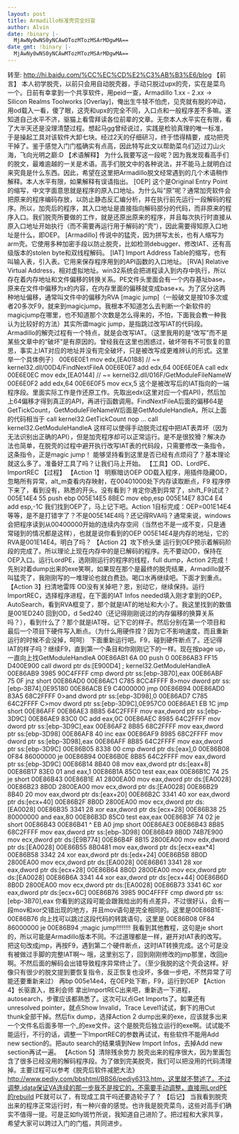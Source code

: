 ```yaml
---
layout: post
title: Armadillo标准壳完全扫盲
author: Alvin
date: !binary |-
  MjAwNy0wNS0yNCAwOTozMTozMSArMDgwMA==
date_gmt: !binary |-
  MjAwNy0wNS0yNCAwMTozMTozMSArMDgwMA==
---
```

转至: <a href="http://hi.baidu.com/%CC%EC%CD%E2%C3%AB%B3%E6/blog">http://hi.baidu.com/%CC%EC%CD%E2%C3%AB%B3%E6/blog</a>
【前言】
本人初学脱壳，以前只会用自动脱壳器，手动只脱过upx的壳，实在是菜鸟一个。日前有幸拿到一个共享软件，用peid一查，Armadillo 1.xx - 2.xx -> Silicon Realms Toolworks [Overlay]，俺出生牛犊不怕虎，见壳就有脱的冲动，用od载入一看，傻了眼，这壳和upx的完全不同，入口点和一般程序差不多嘛。遂知道自己水平不济，驱猫上看雪拜读各位前辈的文章。无奈本人水平实在有限，看了大半天还是没理清楚过程。想起马gg曾经说过，实践是检验真理的唯一标准，于是操起工具对该软件大卸七块。经过2天的仔细研习，终于悟得精要，成功把壳干掉了。鉴于感觉入门门槛确实有点高，因此特写此文以帮助菜鸟们迈过刀山火海，飞向光明之巅:D
【术语解释】
为什么我要写这一段呢？因为我发现看高手们的脱文，最难逾越的一关是术语。高手们脱文中的各种说法，并不能马上就明白过来究竟是什么东西。因此，希望在这里把Armadillo脱文经常遇到的几个术语稍作解释。本人水平有限，如果解释有误请指出。
[OEP] 这个是Original Entry Point的缩写，中文字面意思就是程序的原入口地址。为什么叫“原”呢？通常加壳软件会把原来的程序编码存放，以防止静态反汇编分析，并在执行前先运行一段解码的程序。所以，加壳后的程序，其入口地址是直接指向解码部分的代码，而非原来的程序入口。我们脱壳所要做的工作，就是还原出原来的程序，并且每次执行时直接从原入口地址开始执行（而不需要再运行用于解码的“壳”），因此需要得知原入口地址是什么，即OEP。
[Armadillo] 传说中的猛壳，因为拼写太长，也有人缩写为arm壳。它使用多种加密手段以防止脱壳，比如检测debugger、修改IAT、还有高级版本的stolen byte和双线程解码。
[IAT] Import Address Table的缩写，也有叫输入表，引入表。它用来保存程序用到的API函数的入口地址。
[RVA] Relative Virtual Address，相对虚拟地址。win32系统会把进程读入到内存中执行，所以存在着内存地址和文件偏移的转换关系。PE文件头里面会有一个内存基址base，原来在文件中偏移为x的内容，在内存里面的偏移就变成base+x。为了区分这两种地址偏移，通常叫文件中的偏移为RVA
[magic jump]（一般破文是按10多次或者20多次F9，就来到magicjump。我根本不知道怎么去判断一个新软件的magicjump在哪里，也不知道那个次数是怎么得来的，不怕，下面我会教一种我认为比较好的方法）其实所谓magic jump，是指跳过改写IAT的代码段。Armadillo的解壳过程有一个特点，就是会改写IAT。（这里我用的是“改写”而不是某些文章中的“破坏”是有原因的。曾经我在这里也困惑过，破坏带有不可恢复的意思，事实上IAT对应的地址并没有完全破坏，只是被改写成更难辨认的形式。这里举一个具体例子）
00E6E0E1     mov edx,[EA01B8]     // ~= kernel32.dll/00D4/FindNextFileA
00E6E0E7     add edx,64
00E6E0EA     call edx
00E6E0EC     mov edx,[EA0144]     // ~= kernel32.dll/016F/GetModuleFileNameW
00E6E0F2     add edx,64
00E6E0F5     mov ecx,5
这个是被改写后的IAT指向的一端程序段。里面实际工作是作还原工作。先取出edx(这里对应一个假API)，然后加上64偏移才得到真正的API，再进行函数调用。FindNextFileA后面的偏移64是GetTickCount，GetModuleFileNameW后面是GetModuleHandleA，所以上面的代码相当于
call kernel32.GetTickCount
nop
…
call kernel32.GetModuleHandleA
这样可以使得手动脱壳过程中把IAT表弄坏（因为无法识别出正确的API），但是加壳程序却可以正常运行。是不是很狡猾？解决办法也简单，在脱壳的过程中避开执行改写IAT表的代码段，只需要修改一条指令，这条指令，正是magic jump！
能够坚持看到这里是否已经有点烦闷了？基本理论就这么多了。准备好工具了吗？让我们马上开始。
【工具】OD、LordPE、ImportREC
【过程】
【Action 1】 明察暗访OEP
OD载入程序，用插件隐藏OD，忽略所有异常，alt_m查看内存映射，在00401000处下内存读取断点，F9
程序停下来了，看到没有，熟悉的开头。没有看到？肯定你遇到异常了，shift_F9试试？
005E14E4      55               push ebp
005E14E5      8BEC             mov ebp,esp
005E14E7      83C4 E4          add esp,-1C
我们找到OEP了，马上记下吧。Action 1目标完成：OEP=001E14E4
等等，是不是打错字了？不是005E14E4吗？还记得RVA吗？通常来说，windows会把程序读到从00400000开始的连续内存空间（当然也不是一成不变，只是通常碰到的情况都是这样），也就是说你看到的OEP 005E14E4是内存的地址，它的RVA是001E14E4。明白了吗？
【Action 2】攻下桥头堡
运行到OEP预示着解码阶段的完成了。所以理论上现在内存中的是已解码的程序。先不要动OD，保持在OEP入口。运行LordPE，选刚刚运行的程序的线程，full dump，Action 2完成！
先别对着dump出来的exe笑啊，如果现在那个是最终的脱壳结果，Armadillo就不叫猛壳了，我刚刚写的一堆理论也就白费劲。喝口水再继续吧。下面才到重点。
【Action 3】扫清地雷阵
OD没有关掉吧？恩，别动它，继续保持。运行ImportREC，选择程序进程，在下面的IAT Infos needed填入刚才拿到的OEP。AutoSearch，看到RVA框变了，那个就是IAT的地址和大小了。我这里找到的数值是001ED240
回到OD，d 5ed240（还记得刚刚说过的内存偏移的换算关系吗？），看到什么了？那个就是IAT呀。记下它的样子。然后分别在第一个项目和最后一个项目下硬件写入断点。（为什么用硬件捏？因为它不影响速度，而且重新运行的时候不会没掉，呵呵）
下面重新运行吧。F9，碰到硬件断点了。还记得IAT的样子吗？继续F9，直到第一个条目和你刚刚记下的一样。现在按page up，一直向上找GetModuleHandleA
00E86AB1      6A 00            push 0
00E86AB3      FF15 D400E900    call dword ptr ds:[E900D4]                ; kernel32.GetModuleHandleA
00E86AB9      3985 90C4FFFF    cmp dword ptr ss:[ebp-3B70],eax
00E86ABF      75 0F            jnz short 00E86AD0
00E86AC1      C785 8CC4FFFF 8>mov dword ptr ss:[ebp-3B74],0E95180
00E86ACB      E9 C4000000      jmp 00E86B94
00E86AD0      83A5 68C2FFFF 0>and dword ptr ss:[ebp-3D98],0
00E86AD7      C785 64C2FFFF C>mov dword ptr ss:[ebp-3D9C],0E957C0
00E86AE1      EB 1C            jmp short 00E86AFF
00E86AE3      8B85 64C2FFFF    mov eax,dword ptr ss:[ebp-3D9C]
00E86AE9      83C0 0C          add eax,0C
00E86AEC      8985 64C2FFFF    mov dword ptr ss:[ebp-3D9C],eax
00E86AF2      8B85 68C2FFFF    mov eax,dword ptr ss:[ebp-3D98]
00E86AF8      40               inc eax
00E86AF9      8985 68C2FFFF    mov dword ptr ss:[ebp-3D98],eax
00E86AFF      8B85 64C2FFFF    mov eax,dword ptr ss:[ebp-3D9C]
00E86B05      8338 00          cmp dword ptr ds:[eax],0
00E86B08      0F84 86000000    je 00E86B94
00E86B0E      8B85 64C2FFFF    mov eax,dword ptr ss:[ebp-3D9C]
00E86B14      8B40 08          mov eax,dword ptr ds:[eax+8]
00E86B17      83E0 01          and eax,1
00E86B1A      85C0             test eax,eax
00E86B1C      74 25            je short 00E86B43
00E86B1E      A1 2800EA00      mov eax,dword ptr ds:[EA0028]
00E86B23      8B0D 2800EA00    mov ecx,dword ptr ds:[EA0028]
00E86B29      8B40 20          mov eax,dword ptr ds:[eax+20]
00E86B2C      3341 40          xor eax,dword ptr ds:[ecx+40]
00E86B2F      8B0D 2800EA00    mov ecx,dword ptr ds:[EA0028]
00E86B35      3341 28          xor eax,dword ptr ds:[ecx+28]
00E86B38      25 80000000      and eax,80
00E86B3D      85C0             test eax,eax
00E86B3F      74 02            je short 00E86B43
00E86B41    ^ EB A0            jmp short 00E86AE3
00E86B43      8B85 68C2FFFF    mov eax,dword ptr ss:[ebp-3D98]
00E86B49      8B0D 74B7E900    mov ecx,dword ptr ds:[E9B774]
00E86B4F      8B15 2800EA00    mov edx,dword ptr ds:[EA0028]
00E86B55      8B0481           mov eax,dword ptr ds:[ecx+eax*4]
00E86B58      3342 24          xor eax,dword ptr ds:[edx+24]
00E86B5B      8B0D 2800EA00    mov ecx,dword ptr ds:[EA0028]
00E86B61      3341 28          xor eax,dword ptr ds:[ecx+28]
00E86B64      8B0D 2800EA00    mov ecx,dword ptr ds:[EA0028]
00E86B6A      3341 44          xor eax,dword ptr ds:[ecx+44]
00E86B6D      8B0D 2800EA00    mov ecx,dword ptr ds:[EA0028]
00E86B73      3341 6C          xor eax,dword ptr ds:[ecx+6C]
00E86B76      3985 90C4FFFF    cmp dword ptr ss:[ebp-3B70],eax
你看到的这段可能会跟我给出的有点差异，不过很好认，会有一段mov和xor交错出现的地方，并且mov语句是完全相同的。这里是00E86B1E-00E86B76
向上找可以跳过这段代码的转跳语句，这里是
00E86B08      0F84 86000000    je 00E86B94     ;magic jump!!!!!!!!
我看到其他教程，这句是je short的，所以可能是Armadillo版本不同。不过道理都是一样，避开对IAT表的改写。
把这句改成jmp，再按F9，遇到第二个硬件断点，这时IAT转换完成。这个可是没有被做过手脚的完整IAT啊～
哦，这里别忘了，回到刚刚修改的jmp那里，改回je啊。不然后面的解码会出错导致程序异常终止了。（至少我脱的这个壳会这样。好像只有很少的脱文提到要恢复指令，反正恢复也没坏，多做一步吧，不然异常了可能还要重新来过）
再bp 005e14e4，在OEP处下断，F9，运行到OEP
【Action 4】长驱直入，胜利会师
拿出ImportREC出来吧，重新选一下进程，autosearch，步骤应该都熟悉了。这次可以点Get Imports了。如果还有unresolved pointer，就点Show Invalid，Trace Level1试试，剩下的用Cut thunk全部干掉。然后fix dump，选择Action 2 dump出来的exe，应该就多出来一个文件名后面多带一个_的exe文件。这个是脱壳后独立运行的exe啊。试试能不能运行，不行的话，调整一下ImportREC的参数再试试，有些软件不能用Add new section的。把auto search的结果填到New Import Infos，去掉Add new section再试一遍。
【Action 5】清除残余势力
脱壳出来的程序很大，因为里面包含了很多已经没用的解码程序段。为了做到完美脱壳，我们可以把没用的代码清理掉。主要过程可以参考《脱壳后软件减肥大法》http://www.pediy.com/bbshtml/BBS6/pediy6313.htm，这里就不赘述了。不过调整.idata保证VA连续的那一步我不是按它的，不需要手动调整，直接用LordPE的rebuild PE就可以了，有现成工具干吗还要造轮子了？
【后记】
当我看到脱壳出来的程序正常运行时，有一种兴奋的感觉。也许我是脱壳菜鸟，这些对高手们确实不值得一提。可是正如fly斑竹所说，我知道自己进阶了。把过程和大家共享，希望大家可以跨过入门的门槛，共同进步。
